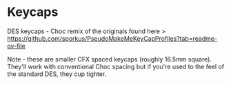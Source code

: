 # Keycaps

DES keycaps - Choc remix of the originals found here > https://github.com/sporkus/PseudoMakeMeKeyCapProfiles?tab=readme-ov-file

Note - these are smaller CFX spaced keycaps (roughly 16.5mm square). They'll work with conventional Choc spacing but if you're used to the feel of the standard DES, they cup tighter.
